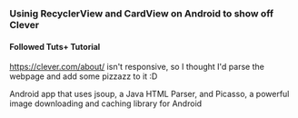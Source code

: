 ### Usinig RecyclerView and CardView on Android to show off Clever

#### Followed Tuts+ Tutorial

https://clever.com/about/ isn't responsive, so I thought I'd parse the webpage and add some pizzazz to it :D

Android app that uses jsoup, a Java HTML Parser, and Picasso, a powerful image downloading and caching library for Android

